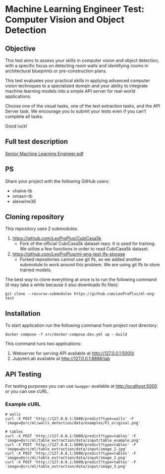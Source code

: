 # Machine Learning Engineer Test: Computer Vision and Object Detection

## Objective
This test aims to assess your skills in computer vision and object detection, with a specific focus on detecting room walls and identifying rooms in architectural blueprints or pre-construction plans.

This test evaluates your practical skills in applying advanced computer vision techniques to a specialized domain and your ability to integrate machine learning models into a simple API server for real-world applications.

Choose one of the visual tasks, one of the text extraction tasks, and the API Server task. We encourage you to submit your tests even if you can’t complete all tasks.

Good luck!


## Full test description
[Senior Machine Learning Engineer.pdf](https://github.com/TrueBuiltSoftware/ml-eng-test/files/14545316/Senior.Machine.Learning.Engineer.1.pdf)

## PS
Share your project with the following GitHub users:
- vhaine-tb
- omasri-tb
- alexwine36

## Cloning repository
This repository uses 2 submodules.
1. https://github.com/LeoProPlus/CubiCasa5k
    - Fork of the official CubiCasa5k dataset repo. It is used for training. We utilize a few functions in order to read CubiCasa5k dataset.
2. https://github.com/LeoProPlus/ml-eng-test-lfs-storage
    - Forked repositories cannot use git lfs, so we added another submodule to work around this problem. We are using git lfs to store trained models.

 The best way to clone everything at once is to run the following command (it may take a while because it also downloads lfs files):

```
git clone --recurse-submodules https://github.com/LeoProPlus/ml-eng-test
```

## Installation

To start application run the following command from project root directory:
```
docker compose -f src/docker-compose.dev.yml up --build
```

This command runs two applications:
1. Webserver for serving API available at http://127.0.0.1:5000/
2. JupyterLab available at http://127.0.0.1:8888/lab

## API Testing
For testing purposes you can use `Swagger` available at [http:/localhost:5000](http://127.0.0.1:5000/) or you can use cURL.

### Example cURL
```
# walls
curl -X POST 'http://127.0.0.1:5000/predict?type=walls' -F 'image=@src/ml/walls_detection/data/examples/F1_original.png'

# tables
curl -X POST 'http://127.0.0.1:5000/predict?type=tables' -F 'image=@src/ml/table_extraction/data/input/table_example.png'
curl -X POST 'http://127.0.0.1:5000/predict?type=tables' -F 'image=@src/ml/table_extraction/data/input/image_1.jpg'
curl -X POST 'http://127.0.0.1:5000/predict?type=tables' -F 'image=@src/ml/table_extraction/data/input/image_2.png'
curl -X POST 'http://127.0.0.1:5000/predict?type=tables' -F 'image=@src/ml/table_extraction/data/input/image_3.png'
```
